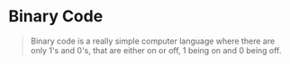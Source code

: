 # Binary Code

>Binary code is a really simple computer language where there are only 1's and 0's, that are either on or off, 1 being on and 0 being off.